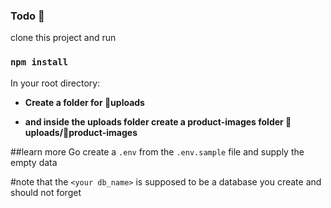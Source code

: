 ### Todo 📝


clone this project and run
### `npm install`




In your root directory:

 - **Create a folder for 📁uploads**


 - **and inside the uploads folder create a product-images folder 📁uploads/📂product-images**
 
##learn more
Go create a `.env` from the `.env.sample` file and supply the empty data

#note that the `<your db_name>` is supposed to be a database you create and should not forget

